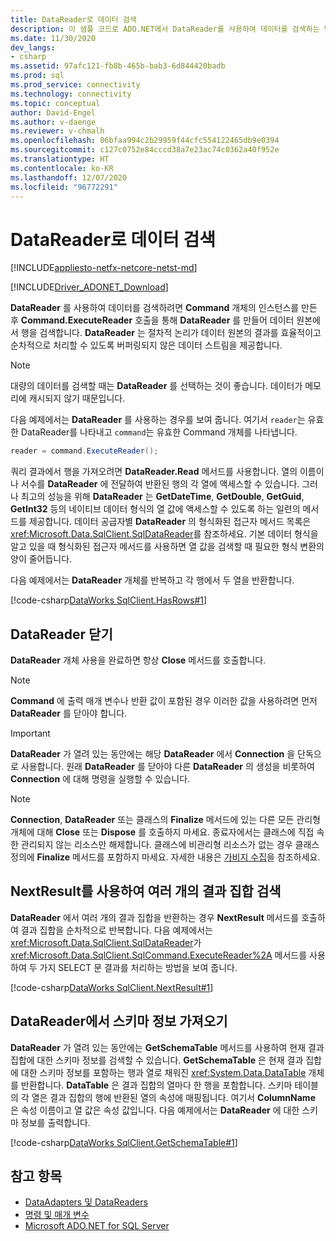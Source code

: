 ```yaml
---
title: DataReader로 데이터 검색
description: 이 샘플 코드로 ADO.NET에서 DataReader를 사용하여 데이터를 검색하는 방법을 알아봅니다. DataReader는 버퍼링되지 않은 데이터 스트림을 제공합니다.
ms.date: 11/30/2020
dev_langs:
- csharp
ms.assetid: 97afc121-fb8b-465b-bab3-6d844420badb
ms.prod: sql
ms.prod_service: connectivity
ms.technology: connectivity
ms.topic: conceptual
author: David-Engel
ms.author: v-daenge
ms.reviewer: v-chmalh
ms.openlocfilehash: 06bfaa994c2b29959f44cfc554122465db9e0394
ms.sourcegitcommit: c127c0752e84cccd38a7e23ac74c0362a40f952e
ms.translationtype: HT
ms.contentlocale: ko-KR
ms.lasthandoff: 12/07/2020
ms.locfileid: "96772291"
---
```

# <a name="retrieve-data-by-a-datareader"></a>DataReader로 데이터 검색

[!INCLUDE[appliesto-netfx-netcore-netst-md](../../includes/appliesto-netfx-netcore-netst-md.md)]

[!INCLUDE[Driver_ADONET_Download](../../includes/driver_adonet_download.md)]

**DataReader** 를 사용하여 데이터를 검색하려면 **Command** 개체의 인스턴스를 만든 후 **Command.ExecuteReader** 호출을 통해 **DataReader** 를 만들어 데이터 원본에서 행을 검색합니다. **DataReader** 는 절차적 논리가 데이터 원본의 결과를 효율적이고 순차적으로 처리할 수 있도록 버퍼링되지 않은 데이터 스트림을 제공합니다.

> [!NOTE]
> 대량의 데이터를 검색할 때는 **DataReader** 를 선택하는 것이 좋습니다. 데이터가 메모리에 캐시되지 않기 때문입니다.

다음 예제에서는 **DataReader** 를 사용하는 경우를 보여 줍니다. 여기서 `reader`는 유효한 DataReader를 나타내고 `command`는 유효한 Command 개체를 나타냅니다.  

```csharp
reader = command.ExecuteReader();  
```

쿼리 결과에서 행을 가져오려면 **DataReader.Read** 메서드를 사용합니다. 열의 이름이나 서수를 **DataReader** 에 전달하여 반환된 행의 각 열에 액세스할 수 있습니다. 그러나 최고의 성능을 위해 **DataReader** 는 **GetDateTime**, **GetDouble**, **GetGuid**, **GetInt32** 등의 네이티브 데이터 형식의 열 값에 액세스할 수 있도록 하는 일련의 메서드를 제공합니다. 데이터 공급자별 **DataReader** 의 형식화된 접근자 메서드 목록은 <xref:Microsoft.Data.SqlClient.SqlDataReader>를 참조하세요. 기본 데이터 형식을 알고 있을 때 형식화된 접근자 메서드를 사용하면 열 값을 검색할 때 필요한 형식 변환의 양이 줄어듭니다.  

다음 예제에서는 **DataReader** 개체를 반복하고 각 행에서 두 열을 반환합니다.  

[!code-csharp[DataWorks SqlClient.HasRows#1](~/../sqlclient/doc/samples/SqlDataReader_HasRows.cs#1)]

## <a name="closing-the-datareader"></a>DataReader 닫기  

**DataReader** 개체 사용을 완료하면 항상 **Close** 메서드를 호출합니다.

> [!NOTE]
> **Command** 에 출력 매개 변수나 반환 값이 포함된 경우 이러한 값을 사용하려면 먼저 **DataReader** 를 닫아야 합니다.  

> [!IMPORTANT]
> **DataReader** 가 열려 있는 동안에는 해당 **DataReader** 에서 **Connection** 을 단독으로 사용합니다. 원래 **DataReader** 를 닫아야 다른 **DataReader** 의 생성을 비롯하여 **Connection** 에 대해 명령을 실행할 수 있습니다.  

> [!NOTE]
> **Connection**, **DataReader** 또는 클래스의 **Finalize** 메서드에 있는 다른 모든 관리형 개체에 대해 **Close** 또는 **Dispose** 를 호출하지 마세요. 종료자에서는 클래스에 직접 속한 관리되지 않는 리소스만 해제합니다. 클래스에 비관리형 리소스가 없는 경우 클래스 정의에 **Finalize** 메서드를 포함하지 마세요. 자세한 내용은 [가비지 수집](/dotnet/standard/garbage-collection/index.md)을 참조하세요.
 
## <a name="retrieve-multiple-result-sets-using-nextresult"></a>NextResult를 사용하여 여러 개의 결과 집합 검색

**DataReader** 에서 여러 개의 결과 집합을 반환하는 경우 **NextResult** 메서드를 호출하여 결과 집합을 순차적으로 반복합니다. 다음 예제에서는 <xref:Microsoft.Data.SqlClient.SqlDataReader>가 <xref:Microsoft.Data.SqlClient.SqlCommand.ExecuteReader%2A> 메서드를 사용하여 두 가지 SELECT 문 결과를 처리하는 방법을 보여 줍니다.  

[!code-csharp[DataWorks SqlClient.NextResult#1](~/../sqlclient/doc/samples/SqlDataReader_NextResult.cs#1)]

## <a name="get-schema-information-from-the-datareader"></a>DataReader에서 스키마 정보 가져오기  

**DataReader** 가 열려 있는 동안에는 **GetSchemaTable** 메서드를 사용하여 현재 결과 집합에 대한 스키마 정보를 검색할 수 있습니다. **GetSchemaTable** 은 현재 결과 집합에 대한 스키마 정보를 포함하는 행과 열로 채워진 <xref:System.Data.DataTable> 개체를 반환합니다. **DataTable** 은 결과 집합의 열마다 한 행을 포함합니다. 스키마 테이블의 각 열은 결과 집합의 행에 반환된 열의 속성에 매핑됩니다. 여기서 **ColumnName** 은 속성 이름이고 열 값은 속성 값입니다. 다음 예제에서는 **DataReader** 에 대한 스키마 정보를 출력합니다.  

[!code-csharp[DataWorks SqlClient.GetSchemaTable#1](~/../sqlclient/doc/samples/SqlDataReader_GetSchemaTable.cs#1)]

## <a name="see-also"></a>참고 항목

- [DataAdapters 및 DataReaders](dataadapters-datareaders.md)
- [명령 및 매개 변수](commands-parameters.md)
- [Microsoft ADO.NET for SQL Server](microsoft-ado-net-sql-server.md)
